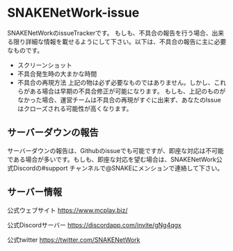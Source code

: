 # SNAKENetWork-issue
SNAKENetWorkのissueTrackerです。
もしも、不具合の報告を行う場合、出来る限り詳細な情報を載せるようにして下さい。以下は、不具合の報告に主に必要なものです。
- スクリーンショット
- 不具合発生時の大まかな時間
- 不具合の再現方法
上記の物は必ず必要なものではありません。しかし、これらがある場合は早期の不具合修正が可能になります。
もしも、上記のものがなかった場合、運営チームは不具合の再現がすぐに出来ず、あなたのIssueはクローズされる可能性が高くなります。

## サーバーダウンの報告
サーバーダウンの報告は、Githubのissueでも可能ですが、即座な対応は不可能である場合が多いです。もしも、即座な対応を望む場合は、SNAKENetWork公式Discordの#support チャンネルで@SNAKEにメンションで連絡して下さい。

## サーバー情報
公式ウェブサイト
https://www.mcplay.biz/

公式Discordサーバー
https://discordapp.com/invite/gNg4qgx

公式twitter
https://twitter.com/SNAKENetWork
